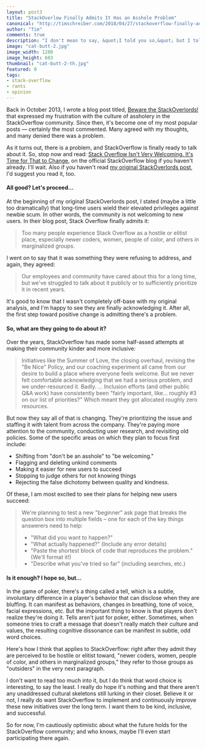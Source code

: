 ```yaml
--- 
layout: post3
title: "StackOverlow Finally Admits It Has an Asshole Problem"
canonical: "http://timschreiber.com/2018/04/27/stackoverflow-finally-admits-it-has-an-asshole-problem/"
author: "Tim"
comments: true
description: "I don't mean to say, &quot;I told you so,&quot; but I told you so: an official StackOverflow blog post acknowledges what I wrote about their community culture nearly five years ago."
image: "cat-butt-2.jpg"
image_width: 1280
image_height: 683
thumbnail: "cat-butt-2-th.jpg"
featured: 0
tags:
- stack-overflow
- rants
- opinion
---
```


Back in October 2013, I wrote a blog post titled, [Beware the StackOverlords!][2] that expressed my frustration with the culture of assholery in the StackOverflow community. Since then, it's become one of my most popular posts &mdash; certainly the most commented. Many agreed with my thoughts, and many denied there was a problem.

As it turns out, there is a problem, and StackOverflow is finally ready to talk about it. So, stop now and read: [Stack Overflow Isn't Very Welcoming. It's Time for That to Change][1], on the official StackOverflow blog if you haven't already. I'll wait. Also if you haven't read [my original StackOverlords post][2], I'd suggest you read it, too.

#### All good? Let's proceed&hellip;

At the beginning of my original StackOverlords post, I stated (maybe a little too dramatically) that long-time users wield their elevated privileges against newbie scum. In other words, the community is not welcoming to new users. In their blog post, Stack Overflow finally admits it:

> Too many people experience Stack Overflow as a hostile or elitist place, especially newer coders, women, people of color, and others in marginalized groups.

I went on to say that it was something they were refusing to address, and again, they agreed:

> Our employees and community have cared about this for a long time, but we've struggled to talk about it publicly or to sufficiently prioritize it in recent years.

It's good to know that I wasn't completely off-base with my original analysis, and I'm happy to see they are finally acknowledging it. After all, the first step toward positive change is admitting there's a problem.

#### So, what are they going to do about it?

Over the years, StackOverflow has made some half-assed attempts at making their community kinder and more inclusive:

> Initiatives like the Summer of Love, the closing overhaul, revising the "Be Nice" Policy, and our coaching experiment all came from our desire to build a place where everyone feels welcome. But we never felt comfortable acknowledging that we had a serious problem, and we under-resourced it. Badly. &hellip; Inclusion efforts (and other public Q&amp;A work) have consistently been "fairly important, like… roughly #3 on our list of priorities?" Which meant they got allocated roughly zero resources.

But now they say all of that is changing. They're prioritizing the issue and staffing it with talent from across the company. They're paying more attention to the community, conducting user research, and revisiting old policies. Some of the specific areas on which they plan to focus first include:

 * Shifting from "don't be an asshole" to "be welcoming."
 * Flagging and deleting unkind comments
 * Making it easier for new users to succeed
 * Stopping to judge others for not knowing things
 * Rejecting the false dichotomy between quality and kindness.

Of these, I am most excited to see their plans for helping new users succeed:

> We're planning to test a new "beginner" ask page that breaks the question box into multiple fields – one for each of the key things answerers need to help:
> * "What did you want to happen?"
> * "What actually happened?" (Include any error details)
> * "Paste the shortest block of code that reproduces the problem." (We'll format it!)
> * "Describe what you've tried so far" (including searches, etc.)

#### Is it enough? I hope so, but&hellip;

In the game of poker, there's a thing called a tell, which is a subtle, involuntary difference in a player's behavior that can disclose when they are bluffing. It can manifest as behaviors, changes in breathing, tone of voice, facial expressions, etc. But the important thing to know is that players don't realize they're doing it. Tells aren't just for poker, either. Sometimes, when someone tries to craft a message that doesn't really match their culture and values, the resulting cognitive dissonance can be manifest in subtle, odd word choices.

Here's how I think that applies to StackOverflow: right after they admit they are perceived to be hostile or elitist toward, "newer coders, women, people of color, and others in marginalized groups," they refer to those groups as "outsiders" in the very next paragraph.

I don't want to read too much into it, but I do think that word choice is interesting, to say the least. I really do hope it's nothing and that there aren't any unaddressed cultural skeletons still lurking in their closet. Believe it or not, I really do want StackOverflow to implement and continuously improve these new initiatives over the long term. I want them to be kind, inclusive, and successful.

So for now, I'm cautiously optimistic about what the future holds for the StackOverflow community; and who knows, maybe I'll even start participating there again.

[1]: https://stackoverflow.blog/2018/04/26/stack-overflow-isnt-very-welcoming-its-time-for-that-to-change/
[2]: /2013/10/30/beware-the-stackoverlords/
